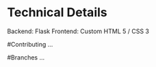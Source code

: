 # Technical Details
Backend: Flask
Frontend: Custom HTML 5 / CSS 3

#Contributing
...

#Branches
...
